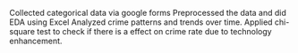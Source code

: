 Collected categorical data via google forms
Preprocessed the data and did EDA using Excel
Analyzed crime patterns and trends over time.
Applied chi-square test to check if there is a effect on crime rate due to technology enhancement.
